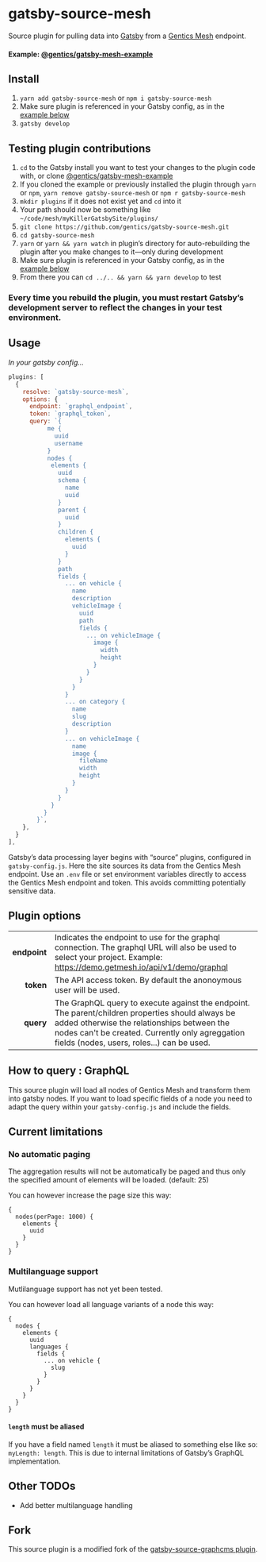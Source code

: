 # gatsby-source-mesh

Source plugin for pulling data into [Gatsby](https://github.com/gatsbyjs) from a [Gentics Mesh](https://getmesh.io) endpoint.

#### Example: [@gentics/gatsby-mesh-example](https://github.com/gentics/gatsby-mesh-example)

## Install

1. `yarn add gatsby-source-mesh` or `npm i gatsby-source-mesh`
1. Make sure plugin is referenced in your Gatsby config, as in the
   [example&nbsp;below](#usage)
1. `gatsby develop`

## Testing plugin contributions

1. `cd` to the Gatsby install you want to test your changes to the plugin code
   with, or clone [@gentics/gatsby-mesh-example](https://github.com/gentics/gatsby-mesh-example)
1. If you cloned the example or previously installed the plugin through `yarn`
   or `npm`, `yarn remove gatsby-source-mesh` or `npm r
   gatsby-source-mesh`
1. `mkdir plugins` if it does not exist yet and `cd` into it
1. Your path should now be something like
   `~/code/mesh/myKillerGatsbySite/plugins/`
1. `git clone https://github.com/gentics/gatsby-source-mesh.git`
1. `cd gatsby-source-mesh`
1. `yarn` or `yarn && yarn watch` in plugin’s directory for auto-rebuilding the
   plugin after you make changes to it—only during development
1. Make sure plugin is referenced in your Gatsby config, as in the
   [example&nbsp;below](#usage)
1. From there you can `cd ../.. && yarn && yarn develop` to test

### Every time you rebuild the plugin, you must restart Gatsby’s development server to reflect the changes in your test environment.

## Usage

_In your gatsby config..._

```javascript
plugins: [
  {
    resolve: `gatsby-source-mesh`,
    options: {
      endpoint: `graphql_endpoint`,
      token: `graphql_token`,
      query: `{
           me {
             uuid
             username
           }
           nodes {
            elements {
              uuid
              schema {
                name
                uuid
              }
              parent {
                uuid
              }
              children {
                elements {
                  uuid
                }
              }
              path
              fields {
                ... on vehicle {
                  name
                  description
                  vehicleImage {
                    uuid
                    path
                    fields {
                      ... on vehicleImage {
                        image {
                          width
                          height
                        }
                      }
                    }
                  }
                }
                ... on category {
                  name
                  slug
                  description
                }
                ... on vehicleImage {
                  name
                  image {
                    fileName
                    width
                    height
                  }
                }
              }
            }
          }
        }`,
    },
  }
],
```

Gatsby’s data processing layer begins with “source” plugins, configured in `gatsby-config.js`. 
Here the site sources its data from the Gentics Mesh endpoint.
Use an `.env` file or set environment variables directly to access the Gentics Mesh endpoint and token. 
This avoids committing potentially sensitive data.

## Plugin options

|              |                                                                   |
| -----------: | :---------------------------------------------------------------- |
| **endpoint** | Indicates the endpoint to use for the graphql connection. The graphql URL will also be used to select your project. Example: https://demo.getmesh.io/api/v1/demo/graphql  |
|    **token** | The API access token. By default the anonoymous user will be used. |
|    **query** | The GraphQL query to execute against the endpoint. The parent/children properties should always be added otherwise the relationships between the nodes can't be created. Currently only agreggation fields (nodes, users, roles...) can be used.|

## How to query : GraphQL

This source plugin will load all nodes of Gentics Mesh and transform them into gatsby nodes. If you want to load specific fields of a node you need to adapt the query within your `gatsby-config.js` and include the fields.

## Current limitations

### No automatic paging ###

The aggregation results will not be automatically be paged and thus only the specified amount of elements will be loaded. (default: 25)

You can however increase the page size this way:

```
{
  nodes(perPage: 1000) {
    elements {
      uuid
    }
  }
}
```

### Multilanguage support ###

Mutlilanguage support has not yet been tested.

You can however load all language variants of a node this way:

```
{
  nodes {
    elements {
      uuid
      languages {
        fields {
          ... on vehicle {
            slug
          }
        }
      }
    }
  }
}
```

#### `length` must be aliased

If you have a field named `length` it must be aliased to something else like so:
`myLength: length`. This is due to internal limitations of Gatsby’s GraphQL
implementation.

## Other TODOs

* Add better multilanguage handling

## Fork

This source plugin is a modified fork of the [gatsby-source-graphcms plugin](https://github.com/GraphCMS/gatsby-source-graphcms).
